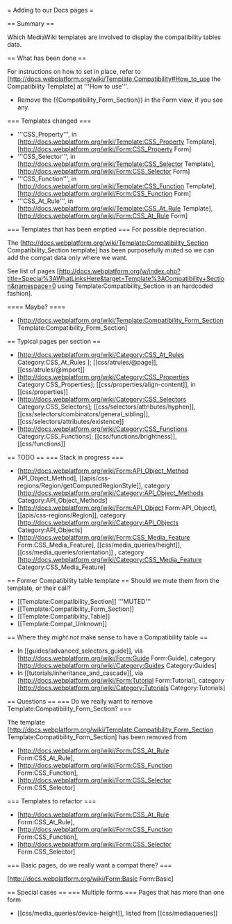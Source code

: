 = Adding to our Docs pages =

== Summary ==

Which MediaWiki templates are involved to display the compatibility tables data.

== What has been done ==

For instructions on how to set in place, refer to [http://docs.webplatform.org/wiki/Template:Compatibility#How_to_use the Compatibility Template] at '''How to use'''. 

* Remove the <nowiki>{{Compatibility_Form_Section}}</nowiki> in the Form view, if you see any.

=== Templates changed ===

* '''CSS_Property''', in [http://docs.webplatform.org/wiki/Template:CSS_Property Template], [http://docs.webplatform.org/wiki/Form:CSS_Property Form]
* '''CSS_Selector''', in [http://docs.webplatform.org/wiki/Template:CSS_Selector Template], [http://docs.webplatform.org/wiki/Form:CSS_Selector Form]
* '''CSS_Function''', in [http://docs.webplatform.org/wiki/Template:CSS_Function Template], [http://docs.webplatform.org/wiki/Form:CSS_Function Form]
* '''CSS_At_Rule''', in [http://docs.webplatform.org/wiki/Template:CSS_At_Rule Template], [http://docs.webplatform.org/wiki/Form:CSS_At_Rule Form]

=== Templates that has been emptied ===
For possible depreciation.

The [http://docs.webplatform.org/wiki/Template:Compatibility_Section Compatibility_Section template] has been purposefully muted so we can add the compat data only where we want.

See list of pages [http://docs.webplatform.org/w/index.php?title=Special%3AWhatLinksHere&target=Template%3ACompatibility+Section&namespace=0 using Template:Compatibility_Section in an hardcoded fashion].

==== Maybe? ====
* [http://docs.webplatform.org/wiki/Template:Compatibility_Form_Section Template:Compatibility_Form_Section] 


== Typical pages per section ==
* [http://docs.webplatform.org/wiki/Category:CSS_At_Rules Category:CSS_At_Rules ]; [[css/atrules/@page]], [[css/atrules/@import]]
* [http://docs.webplatform.org/wiki/Category:CSS_Properties Category:CSS_Properties]; [[css/properties/align-content]], in [[css/properties]]
* [http://docs.webplatform.org/wiki/Category:CSS_Selectors Category:CSS_Selectors]; [[css/selectors/attributes/hyphen]], [[css/selectors/combinators/general_sibling]], [[css/selectors/attributes/existence]]
* [http://docs.webplatform.org/wiki/Category:CSS_Functions Category:CSS_Functions]; [[css/functions/brightness]], [[css/functions]]

== TODO ==
=== Stack in progress ===
* [http://docs.webplatform.org/wiki/Form:API_Object_Method API_Object_Method], [[apis/css-regions/Region/getComputedRegionStyle]], category [http://docs.webplatform.org/wiki/Category:API_Object_Methods Category:API_Object_Methods]
* [http://docs.webplatform.org/wiki/Form:API_Object Form:API_Object], [[apis/css-regions/Region]], category [http://docs.webplatform.org/wiki/Category:API_Objects Category:API_Objects]
* [http://docs.webplatform.org/wiki/Form:CSS_Media_Feature Form:CSS_Media_Feature], [[css/media_queries/height]], [[css/media_queries/orientation]] , category [http://docs.webplatform.org/wiki/Category:CSS_Media_Feature Category:CSS_Media_Feature]


== Former Compatibility table template ==
Should we mute them from the template, or their call?
* [[Template:Compatibility_Section]]  '''MUTED'''
* [[Template:Compatibility_Form_Section]]
* [[Template:Compatibility_Table]]
* [[Template:Compat_Unknown]]

== Where they *might not* make sense to have a Compatibility table ==
* In [[guides/advanced_selectors_guide]], via [http://docs.webplatform.org/wiki/Form:Guide Form:Guide], category [http://docs.webplatform.org/wiki/Category:Guides Category:Guides]
* In [[tutorials/inheritance_and_cascade]], via [http://docs.webplatform.org/wiki/Form:Tutorial Form:Tutorial], category [http://docs.webplatform.org/wiki/Category:Tutorials Category:Tutorials]

== Questions ==
=== Do we really want to remove Template:Compatibility_Form_Section? ===

The template [http://docs.webplatform.org/wiki/Template:Compatibility_Form_Section Template:Compatibility_Form_Section] has been removed from 

* [http://docs.webplatform.org/wiki/Form:CSS_At_Rule Form:CSS_At_Rule],
* [http://docs.webplatform.org/wiki/Form:CSS_Function Form:CSS_Function],
* [http://docs.webplatform.org/wiki/Form:CSS_Selector Form:CSS_Selector]

=== Templates to refactor ===

* [http://docs.webplatform.org/wiki/Form:CSS_At_Rule Form:CSS_At_Rule],
* [http://docs.webplatform.org/wiki/Form:CSS_Function Form:CSS_Function],
* [http://docs.webplatform.org/wiki/Form:CSS_Selector Form:CSS_Selector]

=== Basic pages, do we really want a compat there? ===

[http://docs.webplatform.org/wiki/Form:Basic Form:Basic]

== Special cases ==
=== Multiple forms ===
Pages that has more than one form
* [[css/media_queries/device-height]], listed from [[css/mediaqueries]]